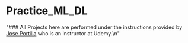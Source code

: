 # Practice_ML_DL
"### All Projects here are performed under the instructions provided by [Jose Portilla](https://www.udemy.com/user/joseportilla/) who is an instructor at Udemy.\n"
